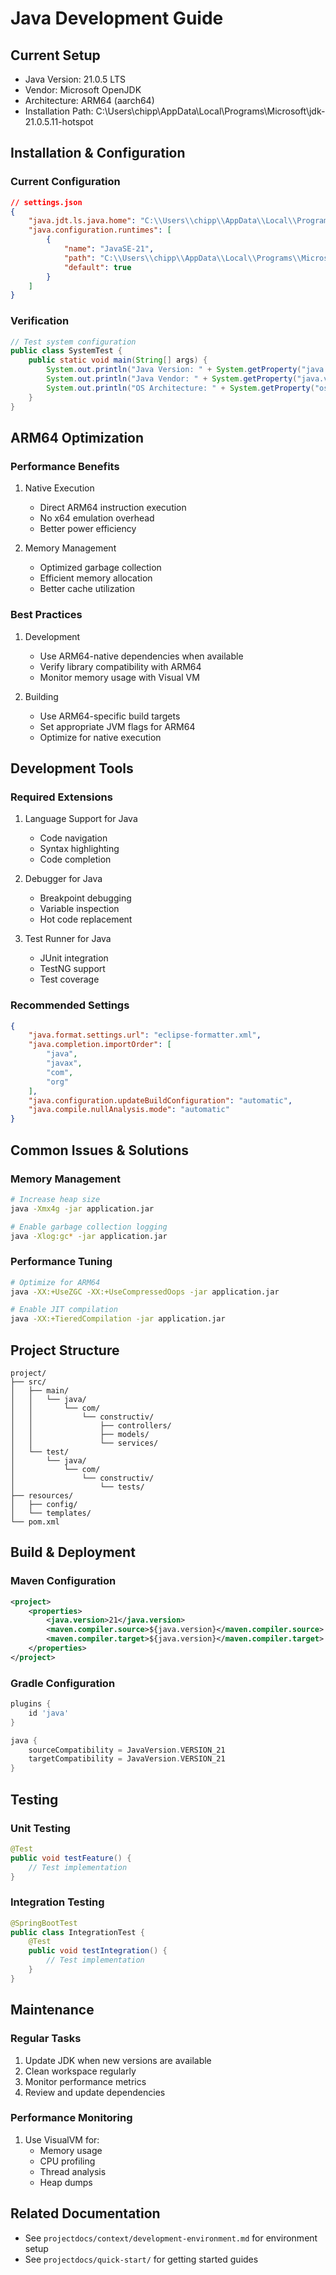 # Java Development Guide

## Current Setup

- Java Version: 21.0.5 LTS
- Vendor: Microsoft OpenJDK
- Architecture: ARM64 (aarch64)
- Installation Path: C:\\Users\\chipp\\AppData\\Local\\Programs\\Microsoft\\jdk-21.0.5.11-hotspot

## Installation & Configuration

### Current Configuration

```json
// settings.json
{
    "java.jdt.ls.java.home": "C:\\Users\\chipp\\AppData\\Local\\Programs\\Microsoft\\jdk-21.0.5.11-hotspot",
    "java.configuration.runtimes": [
        {
            "name": "JavaSE-21",
            "path": "C:\\Users\\chipp\\AppData\\Local\\Programs\\Microsoft\\jdk-21.0.5.11-hotspot",
            "default": true
        }
    ]
}
```

### Verification

```java
// Test system configuration
public class SystemTest {
    public static void main(String[] args) {
        System.out.println("Java Version: " + System.getProperty("java.version"));
        System.out.println("Java Vendor: " + System.getProperty("java.vendor"));
        System.out.println("OS Architecture: " + System.getProperty("os.arch"));
    }
}
```

## ARM64 Optimization

### Performance Benefits

1. Native Execution
   - Direct ARM64 instruction execution
   - No x64 emulation overhead
   - Better power efficiency

2. Memory Management
   - Optimized garbage collection
   - Efficient memory allocation
   - Better cache utilization

### Best Practices

1. Development
   - Use ARM64-native dependencies when available
   - Verify library compatibility with ARM64
   - Monitor memory usage with Visual VM

2. Building
   - Use ARM64-specific build targets
   - Set appropriate JVM flags for ARM64
   - Optimize for native execution

## Development Tools

### Required Extensions

1. Language Support for Java
   - Code navigation
   - Syntax highlighting
   - Code completion

2. Debugger for Java
   - Breakpoint debugging
   - Variable inspection
   - Hot code replacement

3. Test Runner for Java
   - JUnit integration
   - TestNG support
   - Test coverage

### Recommended Settings

```json
{
    "java.format.settings.url": "eclipse-formatter.xml",
    "java.completion.importOrder": [
        "java",
        "javax",
        "com",
        "org"
    ],
    "java.configuration.updateBuildConfiguration": "automatic",
    "java.compile.nullAnalysis.mode": "automatic"
}
```

## Common Issues & Solutions

### Memory Management

```bash
# Increase heap size
java -Xmx4g -jar application.jar

# Enable garbage collection logging
java -Xlog:gc* -jar application.jar
```

### Performance Tuning

```bash
# Optimize for ARM64
java -XX:+UseZGC -XX:+UseCompressedOops -jar application.jar

# Enable JIT compilation
java -XX:+TieredCompilation -jar application.jar
```

## Project Structure

```file-structure
project/
├── src/
│   ├── main/
│   │   └── java/
│   │       └── com/
│   │           └── constructiv/
│   │               ├── controllers/
│   │               ├── models/
│   │               └── services/
│   └── test/
│       └── java/
│           └── com/
│               └── constructiv/
│                   └── tests/
├── resources/
│   ├── config/
│   └── templates/
└── pom.xml
```

## Build & Deployment

### Maven Configuration

```xml
<project>
    <properties>
        <java.version>21</java.version>
        <maven.compiler.source>${java.version}</maven.compiler.source>
        <maven.compiler.target>${java.version}</maven.compiler.target>
    </properties>
</project>
```

### Gradle Configuration

```groovy
plugins {
    id 'java'
}

java {
    sourceCompatibility = JavaVersion.VERSION_21
    targetCompatibility = JavaVersion.VERSION_21
}
```

## Testing

### Unit Testing

```java
@Test
public void testFeature() {
    // Test implementation
}
```

### Integration Testing

```java
@SpringBootTest
public class IntegrationTest {
    @Test
    public void testIntegration() {
        // Test implementation
    }
}
```

## Maintenance

### Regular Tasks

1. Update JDK when new versions are available
2. Clean workspace regularly
3. Monitor performance metrics
4. Review and update dependencies

### Performance Monitoring

1. Use VisualVM for:
   - Memory usage
   - CPU profiling
   - Thread analysis
   - Heap dumps

## Related Documentation

- See `projectdocs/context/development-environment.md` for environment setup
- See `projectdocs/quick-start/` for getting started guides
